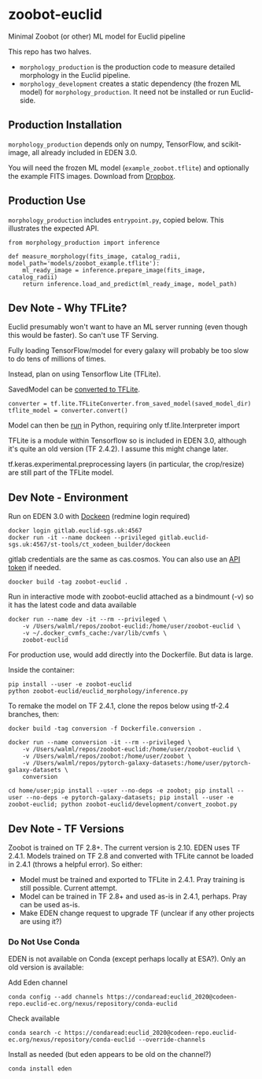# zoobot-euclid
Minimal Zoobot (or other) ML model for Euclid pipeline

This repo has two halves.
- ``morphology_production`` is the production code to measure detailed morphology in the Euclid pipeline.
- ``morphology_development`` creates a static dependency (the frozen ML model) for ``morphology_production``. It need not be installed or run Euclid-side. 

## Production Installation

``morphology_production`` depends only on numpy, TensorFlow, and scikit-image, all already included in EDEN 3.0. 

You will need the frozen ML model (``example_zoobot.tflite``) and optionally the example FITS images. Download from [Dropbox](https://www.dropbox.com/sh/4dz0vc980zi1s24/AACWGqcSJNbE4Igj0Q7vXTXca?dl=0).

## Production Use

``morphology_production`` includes ``entrypoint.py``, copied below. This illustrates the expected API.

    from morphology_production import inference

    def measure_morphology(fits_image, catalog_radii, model_path='models/zoobot_example.tflite'):
        ml_ready_image = inference.prepare_image(fits_image, catalog_radii)
        return inference.load_and_predict(ml_ready_image, model_path)

<!-- ## Development Installation

``morphology_development`` requires Zoobot and other standard PyData packages. It cannot be run within EDEN. -->

## Dev Note - Why TFLite?



Euclid presumably won't want to have an ML server running (even though this would be faster). So can't use TF Serving.

Fully loading TensorFlow/model for every galaxy will probably be too slow to do tens of millions of times. 

Instead, plan on using Tensorflow Lite (TFLite).

SavedModel can be [converted to TFLite](https://www.tensorflow.org/lite/api_docs/python/tf/lite/TFLiteConverter).

    converter = tf.lite.TFLiteConverter.from_saved_model(saved_model_dir)
    tflite_model = converter.convert()

Model can then be [run](https://www.tensorflow.org/lite/guide/inference#load_and_run_a_model_in_python) in Python, requiring only tf.lite.Interpreter import

TFLite is a module within Tensorflow so is included in EDEN 3.0, although it's quite an old version (TF 2.4.2). I assume this might change later.

tf.keras.experimental.preprocessing layers (in particular, the crop/resize) are still part of the TFLite model.


## Dev Note - Environment

Run on EDEN 3.0 with [Dockeen](https://euclid.roe.ac.uk/projects/codeen-users/wiki/LODEEN_DOCKEEN_IDE) (redmine login required)

    docker login gitlab.euclid-sgs.uk:4567
    docker run -it --name dockeen --privileged gitlab.euclid-sgs.uk:4567/st-tools/ct_xodeen_builder/dockeen

gitlab credentials are the same as cas.cosmos. You can also use an [API token](https://euclid.roe.ac.uk/issues/20384) if needed.

    doocker build -tag zoobot-euclid .

Run in interactive mode with zoobot-euclid attached as a bindmount (-v) so it has the latest code and data available

    docker run --name dev -it --rm --privileged \
        -v /Users/walml/repos/zoobot-euclid:/home/user/zoobot-euclid \
        -v ~/.docker_cvmfs_cache:/var/lib/cvmfs \
        zoobot-euclid

For production use, would add directly into the Dockerfile. But data is large.

Inside the container:

    pip install --user -e zoobot-euclid
    python zoobot-euclid/euclid_morphology/inference.py

To remake the model on TF 2.4.1, clone the repos below using tf-2.4 branches, then:

<!--         -u $(id -u):$(id -g) \ -->

<!-- docker volume create pip -->
<!-- pip install --user torchvision pytorch_lightning simplejpeg keras_applications matplotlib pandas scikit-learn tensorflow_probability==0.12.2;  -->

<!--  pip install --user torchvision pytorch_lightning simplejpeg keras_applications matplotlib pandas scikit-learn tensorflow_probability==0.12.2;  -->

    docker build -tag conversion -f Dockerfile.conversion .

    docker run --name conversion -it --rm --privileged \
        -v /Users/walml/repos/zoobot-euclid:/home/user/zoobot-euclid \
        -v /Users/walml/repos/zoobot:/home/user/zoobot \
        -v /Users/walml/repos/pytorch-galaxy-datasets:/home/user/pytorch-galaxy-datasets \
        conversion

    cd home/user;pip install --user --no-deps -e zoobot; pip install --user --no-deps -e pytorch-galaxy-datasets; pip install --user -e zoobot-euclid; python zoobot-euclid/development/convert_zoobot.py

## Dev Note - TF Versions

Zoobot is trained on TF 2.8+. The current version is 2.10. EDEN uses TF 2.4.1. Models trained on TF 2.8 and converted with TFLite cannot be loaded in 2.4.1 (throws a helpful error). So either:

- Model must be trained and exported to TFLite in 2.4.1. Pray training is still possible. Current attempt.
- Model can be trained in TF 2.8+ and used as-is in 2.4.1, perhaps. Pray can be used as-is.
- Make EDEN change request to upgrade TF (unclear if any other projects are using it?)
    <!-- http://ct-devws.pages.euclid-sgs.uk/PVPhase/tutorialcreatingpf/content/lodeen.html -->

### Do Not Use Conda

EDEN is not available on Conda (except perhaps locally at ESA?). Only an old version is available:

Add Eden channel

    conda config --add channels https://condaread:euclid_2020@codeen-repo.euclid-ec.org/nexus/repository/conda-euclid

Check available

    conda search -c https://condaread:euclid_2020@codeen-repo.euclid-ec.org/nexus/repository/conda-euclid --override-channels

Install as needed (but eden appears to be old on the channel?)

    conda install eden